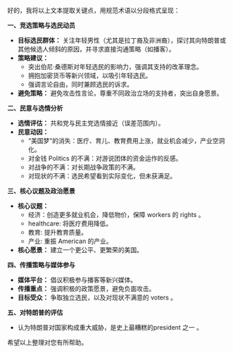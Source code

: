好的，我将以上文本提取关键点，用规范术语以分段格式呈现：

**一、竞选策略与选民动员**

*   **目标选民群体：** 关注年轻男性（尤其是拉丁裔及非洲裔），探讨其向特朗普或其他候选人倾斜的原因，并寻求直接沟通策略（如播客）。
*   **策略建议：**
    *   突出伯尼·桑德斯对年轻选民的影响力，强调其支持的改革理念。
    *   拥抱加密货币等新兴领域，以吸引年轻选民。
    *   强调言论自由，同时兼顾选民的诉求。
*   **避免策略：** 避免攻击性言论，尊重不同政治立场的支持者，突出自身愿景。

**二、民意与选情分析**

*   **选情评估：** 共和党与民主党选情接近（误差范围内）。
*   **民意动因：**
    *   “美国梦”的消失：医疗、育儿、教育费用上涨，就业机会减少，产业空洞化。
    *   对金钱 Politics 的不满：对游说团体的资金运作的反感。
    *   对战争的不满：对长期战争政策的不满。
    *   对现状的不满：选民希望看到实际变化，但未获满足。

**三、核心议题及政治愿景**

*   **核心议题：**
    *   经济：创造更多就业机会，降低物价，保障 workers 的 rights 。
    *   healthcare: 将医疗费用降低。
    *   教育: 提升教育质量。
    *   产业: 重振 American 的产业。
*   **核心愿景：** 建立一个更公平、更繁荣的美国。

**四、传播策略与媒体参与**

*   **媒体平台：** 倡议积极参与播客等新兴媒体。
*   **传播重点：** 强调积极的政策愿景，避免负面攻击。
*   **目标受众：** 争取独立选民，以及对现状不满意的 voters 。

**五、对特朗普的评估**
*   认为特朗普对国家构成重大威胁，是史上最糟糕的president 之一 。

希望以上整理对您有所帮助。
